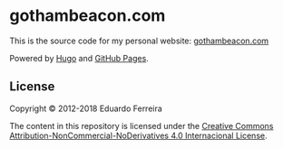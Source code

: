 gothambeacon.com
================

This is the source code for my personal website: [gothambeacon.com](https://gothambeacon.com)

Powered by [Hugo](https://github.com/gohugoio/hugo) and [GitHub Pages](https://pages.github.com).

## License

Copyright © 2012-2018 Eduardo Ferreira

The content in this repository is licensed under the 
[Creative Commons Attribution-NonCommercial-NoDerivatives 4.0 Internacional License](https://creativecommons.org/licenses/by-nc-nd/4.0/).
